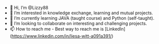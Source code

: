 - 👋 Hi, I’m @Lizzy88
- 👀 I’m interested in knowledge exchange, learning and mutual projects.
- 🌱 I’m currently learning JAVA (taught course) and Python (self-taught).
- 💞️ I’m looking to collaborate on interesting and challenging projects. 
- 📫 How to reach me  - Best way to reach me is [LinkedIn] (https://www.linkedin.com/in/liesa-witt-a091a391/)
<!---
Lizzy88/Lizzy88 is a ✨ special ✨ repository because its `README.md` (this file) appears on your GitHub profile.
You can click the Preview link to take a look at your changes.
--->
